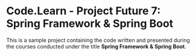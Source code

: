 # Code.Learn - Project Future 7: Spring Framework & Spring Boot

This is a sample project containing the code written and presented during the courses conducted under the title
**Spring Framework & Spring Boot**.
